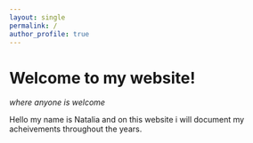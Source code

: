 ```yaml
---
layout: single
permalink: / 
author_profile: true
---
```


# Welcome to my website!

*where anyone is welcome*

Hello my name is Natalia and on this website i will document my acheivements throughout the years. 

